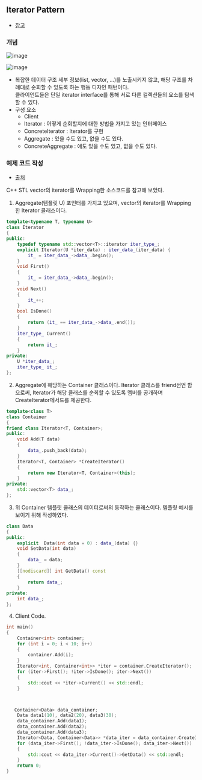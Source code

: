## Iterator Pattern

* [참고](https://orcacode.tistory.com/entry/%EC%9D%B4%ED%84%B0%EB%A0%88%EC%9D%B4%ED%84%B0-%ED%8C%A8%ED%84%B4-Iterator-%EC%88%9C%EC%84%9C%EB%8C%80%EB%A1%9C-%EC%B2%98%EB%A6%AC%ED%95%98%EC%9E%90)

### 개념 

![image](https://user-images.githubusercontent.com/5865308/208037515-fac040e2-1d4a-447f-b0d1-209672e4dbf2.png)

![image](https://user-images.githubusercontent.com/5865308/208392068-19660ded-81a6-4663-88e4-1e259c6224e0.png)

* 복잡한 데이터 구조 세부 정보(list, vector, ...)를 노출시키지 않고, 해당 구조를 차례대로 순회할 수 있도록 하는 행동 디자인 패턴이다.   
클라이언트들은 단일 iterator interface를 통해 서로 다른 컬렉션들의 요소를 탐색할 수 있다. 
* 구성 요소
    * Client
    * Iterator<Interface> : 어떻게 순회할지에 대한 방법을 가지고 있는 인터페이스
    * ConcreteIterator : Iterator를 구현
    * Aggregate<Interface> : 있을 수도 있고, 없을 수도 있다.
    * ConcreteAggregate : 얘도 있을 수도 있고, 없을 수도 있다. 

### 예제 코드 작성

* [출처](https://refactoring.guru/ko/design-patterns/iterator/cpp/example#lang-features)

C++ STL vector의 iterator를 Wrapping한 소스코드를 참고해 보았다.

1. Aggregate(템플릿 U) 포인터를 가지고 있으며, vector의 iterator를 Wrapping한 Iterator 클래스이다.
```c++
template<typename T, typename U>
class Iterator
{
public:
    typedef typename std::vector<T>::iterator iter_type_;
    explicit Iterator(U *iter_data) : iter_data_(iter_data) {
        it_ = iter_data_->data_.begin();
    }
    void First()
    {
        it_ = iter_data_->data_.begin();
    }
    void Next()
    {
        it_++;
    }
    bool IsDone()
    {
        return (it_ == iter_data_->data_.end());
    }
    iter_type_ Current()
    {
        return it_;
    }
private:
    U *iter_data_;
    iter_type_ it_;
};
```

2. Aggregate에 해당하는 Container 클래스이다. Iterator 클래스를 friend선언 함으로써, Iterator가 해당 클래스를 순회할 수 있도록 멤버를 공개하며 CreateIterator메서드를 제공한다. 
```c++
template<class T>
class Container
{
friend class Iterator<T, Container>;
public:
    void Add(T data)
    {
        data_.push_back(data);
    }
    Iterator<T, Container> *CreateIterator()
    {
        return new Iterator<T, Container>(this);
    }
private:
    std::vector<T> data_;
};
```

3. 위 Container 템플릿 클래스의 데이터로써의 동작하는 클래스이다. 템플릿 예시를 보이기 위해 작성하였다. 
```c++
class Data
{
public:
    explicit  Data(int data = 0) : data_(data) {}
    void SetData(int data)
    {
        data_ = data;
    }
    [[nodiscard]] int GetData() const
    {
        return data_;
    }
private:
    int data_;
};
```

4. Client Code.
```c++
int main()
{
    Container<int> container;
    for (int i = 0; i < 10; i++)
    {
        container.Add(i);
    }
    Iterator<int, Container<int>> *iter = container.CreateIterator();
    for (iter->First(); !iter->IsDone(); iter->Next())
    {
        std::cout << *iter->Current() << std::endl;
    }



   Container<Data> data_container;
    Data data1(10), data2(20), data3(30);
    data_container.Add(data1);
    data_container.Add(data2);
    data_container.Add(data3);
    Iterator<Data, Container<Data>> *data_iter = data_container.CreateIterator();
    for (data_iter->First(); !data_iter->IsDone(); data_iter->Next())
    {
        std::cout << data_iter->Current()->GetData() << std::endl;
    }
    return 0;
}
```
